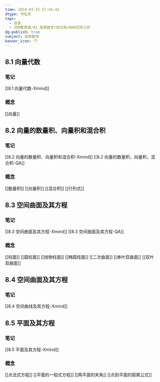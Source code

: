 ```yaml
---
time: 2024-03-25 17:56:43
dtype: 书名页
tags:
  - 目录
  - 300教育类/01-高等数学/知识库/008空间几何
dg-publish: true
subject: 高等数学
banner_icon: 🗂️
---
```

## 8.1 向量代数
### 笔记
[[8.1 向量代数-Xmind]]

### 概念
[[向量]]

## 8.2 向量的数量积、向量积和混合积
### 笔记
[[8.2 向量的数量积、向量积和混合积-Xmind]]
[[8.2 向量的数量积，向量积，混合积-QA]]

### 概念
[[数量积]]
[[向量积]]
[[混合积]]
[[行列式]]

## 8.3 空间曲面及其方程
### 笔记
[[8.3 空间曲面及其方程-Xmind]]
[[8.3 空间曲面及其方程-QA]]
### 概念
[[柱面]]
[[圆柱面]]
[[抛物柱面]]
[[椭圆柱面]]
[[二次曲面]]
[[单叶双曲面]]
[[双叶双曲面]]

## 8.4 空间曲面及其方程
### 笔记
[[8.4 空间曲线及其方程-Xmind]]


## 8.5 平面及其方程
### 笔记
[[8.5 平面及其方程-Xmind]]

### 概念
[[点法式方程]]
[[平面的一般式方程]]
[[两平面的夹角]]
[[点到平面的距离公式]]